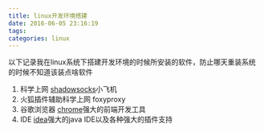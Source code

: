 ```yaml
---
title: linux开发环境搭建
date: 2016-06-05 23:16:19
tags:
categories: linux
---
```

以下记录我在linux系统下搭建开发环境的时候所安装的软件，防止哪天重装系统的时候不知道该装点啥软件

1. 科学上网
    [shadowsocks](https://github.com/shadowsocks/shadowsocks-qt5/wiki/%E5%AE%89%E8%A3%85%E6%8C%87%E5%8D%97)小飞机
2. 火狐插件辅助科学上网
    foxyproxy
3. 谷歌浏览器
    [chrome](https://www.google.com/chrome/)强大的前端开发工具
4. IDE
    [idea](https://www.jetbrains.com/idea/)强大的java IDE以及各种强大的插件支持
